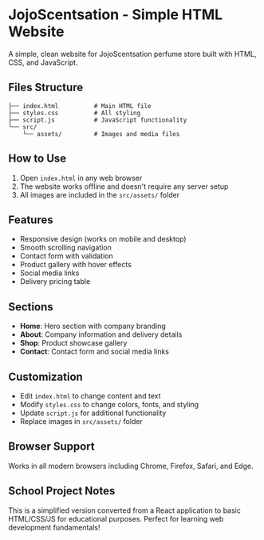 # JojoScentsation - Simple HTML Website

A simple, clean website for JojoScentsation perfume store built with HTML, CSS, and JavaScript.

## Files Structure
```
├── index.html          # Main HTML file
├── styles.css          # All styling
├── script.js           # JavaScript functionality
└── src/
    └── assets/         # Images and media files
```

## How to Use
1. Open `index.html` in any web browser
2. The website works offline and doesn't require any server setup
3. All images are included in the `src/assets/` folder

## Features
- Responsive design (works on mobile and desktop)
- Smooth scrolling navigation
- Contact form with validation
- Product gallery with hover effects
- Social media links
- Delivery pricing table

## Sections
- **Home**: Hero section with company branding
- **About**: Company information and delivery details
- **Shop**: Product showcase gallery
- **Contact**: Contact form and social media links

## Customization
- Edit `index.html` to change content and text
- Modify `styles.css` to change colors, fonts, and styling
- Update `script.js` for additional functionality
- Replace images in `src/assets/` folder

## Browser Support
Works in all modern browsers including Chrome, Firefox, Safari, and Edge.

## School Project Notes
This is a simplified version converted from a React application to basic HTML/CSS/JS for educational purposes. Perfect for learning web development fundamentals!